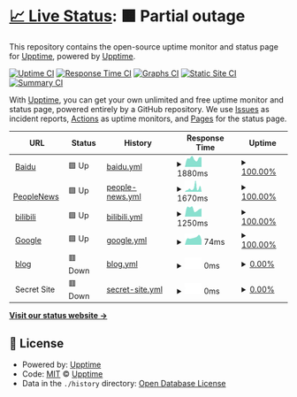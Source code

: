 # [📈 Live Status](https://qiuzhenwang.github.io/upptime-test/): <!--live status--> **🟧 Partial outage**

This repository contains the open-source uptime monitor and status page for [Upptime](https://upptime.js.org), powered by [Upptime](https://github.com/upptime/upptime).

[![Uptime CI](https://github.com/koj-co/upptime/workflows/Uptime%20CI/badge.svg)](https://github.com/koj-co/upptime/actions?query=workflow%3A%22Uptime+CI%22)
[![Response Time CI](https://github.com/koj-co/upptime/workflows/Response%20Time%20CI/badge.svg)](https://github.com/koj-co/upptime/actions?query=workflow%3A%22Response+Time+CI%22)
[![Graphs CI](https://github.com/koj-co/upptime/workflows/Graphs%20CI/badge.svg)](https://github.com/koj-co/upptime/actions?query=workflow%3A%22Graphs+CI%22)
[![Static Site CI](https://github.com/koj-co/upptime/workflows/Static%20Site%20CI/badge.svg)](https://github.com/koj-co/upptime/actions?query=workflow%3A%22Static+Site+CI%22)
[![Summary CI](https://github.com/koj-co/upptime/workflows/Summary%20CI/badge.svg)](https://github.com/koj-co/upptime/actions?query=workflow%3A%22Summary+CI%22)

With [Upptime](https://upptime.js.org), you can get your own unlimited and free uptime monitor and status page, powered entirely by a GitHub repository. We use [Issues](https://github.com/upptime/upptime/issues) as incident reports, [Actions](https://github.com/upptime/upptime/actions) as uptime monitors, and [Pages](https://upptime.github.io/upptime) for the status page.

<!--start: status pages-->
<!-- This summary is generated by Upptime (https://github.com/upptime/upptime) -->
<!-- Do not edit this manually, your changes will be overwritten -->
<!-- prettier-ignore -->
| URL | Status | History | Response Time | Uptime |
| --- | ------ | ------- | ------------- | ------ |
| <img alt="" src="https://favicons.githubusercontent.com/www.baidu.com" height="13"> [Baidu](https://www.baidu.com) | 🟩 Up | [baidu.yml](https://github.com/QIUZHENWANG/upptime-test/commits/HEAD/history/baidu.yml) | <details><summary><img alt="Response time graph" src="./graphs/baidu/response-time-week.png" height="20"> 1880ms</summary><br><a href="https://qiuzhenwang.github.io/upptime-test/history/baidu"><img alt="Response time 1770" src="https://img.shields.io/endpoint?url=https%3A%2F%2Fraw.githubusercontent.com%2FQIUZHENWANG%2Fupptime-test%2FHEAD%2Fapi%2Fbaidu%2Fresponse-time.json"></a><br><a href="https://qiuzhenwang.github.io/upptime-test/history/baidu"><img alt="24-hour response time 2139" src="https://img.shields.io/endpoint?url=https%3A%2F%2Fraw.githubusercontent.com%2FQIUZHENWANG%2Fupptime-test%2FHEAD%2Fapi%2Fbaidu%2Fresponse-time-day.json"></a><br><a href="https://qiuzhenwang.github.io/upptime-test/history/baidu"><img alt="7-day response time 1880" src="https://img.shields.io/endpoint?url=https%3A%2F%2Fraw.githubusercontent.com%2FQIUZHENWANG%2Fupptime-test%2FHEAD%2Fapi%2Fbaidu%2Fresponse-time-week.json"></a><br><a href="https://qiuzhenwang.github.io/upptime-test/history/baidu"><img alt="30-day response time 1626" src="https://img.shields.io/endpoint?url=https%3A%2F%2Fraw.githubusercontent.com%2FQIUZHENWANG%2Fupptime-test%2FHEAD%2Fapi%2Fbaidu%2Fresponse-time-month.json"></a><br><a href="https://qiuzhenwang.github.io/upptime-test/history/baidu"><img alt="1-year response time 1770" src="https://img.shields.io/endpoint?url=https%3A%2F%2Fraw.githubusercontent.com%2FQIUZHENWANG%2Fupptime-test%2FHEAD%2Fapi%2Fbaidu%2Fresponse-time-year.json"></a></details> | <details><summary><a href="https://qiuzhenwang.github.io/upptime-test/history/baidu">100.00%</a></summary><a href="https://qiuzhenwang.github.io/upptime-test/history/baidu"><img alt="All-time uptime 100.00%" src="https://img.shields.io/endpoint?url=https%3A%2F%2Fraw.githubusercontent.com%2FQIUZHENWANG%2Fupptime-test%2FHEAD%2Fapi%2Fbaidu%2Fuptime.json"></a><br><a href="https://qiuzhenwang.github.io/upptime-test/history/baidu"><img alt="24-hour uptime 100.00%" src="https://img.shields.io/endpoint?url=https%3A%2F%2Fraw.githubusercontent.com%2FQIUZHENWANG%2Fupptime-test%2FHEAD%2Fapi%2Fbaidu%2Fuptime-day.json"></a><br><a href="https://qiuzhenwang.github.io/upptime-test/history/baidu"><img alt="7-day uptime 100.00%" src="https://img.shields.io/endpoint?url=https%3A%2F%2Fraw.githubusercontent.com%2FQIUZHENWANG%2Fupptime-test%2FHEAD%2Fapi%2Fbaidu%2Fuptime-week.json"></a><br><a href="https://qiuzhenwang.github.io/upptime-test/history/baidu"><img alt="30-day uptime 100.00%" src="https://img.shields.io/endpoint?url=https%3A%2F%2Fraw.githubusercontent.com%2FQIUZHENWANG%2Fupptime-test%2FHEAD%2Fapi%2Fbaidu%2Fuptime-month.json"></a><br><a href="https://qiuzhenwang.github.io/upptime-test/history/baidu"><img alt="1-year uptime 100.00%" src="https://img.shields.io/endpoint?url=https%3A%2F%2Fraw.githubusercontent.com%2FQIUZHENWANG%2Fupptime-test%2FHEAD%2Fapi%2Fbaidu%2Fuptime-year.json"></a></details>
| <img alt="" src="https://favicons.githubusercontent.com/www.people.com.cn" height="13"> [PeopleNews](http://www.people.com.cn/) | 🟩 Up | [people-news.yml](https://github.com/QIUZHENWANG/upptime-test/commits/HEAD/history/people-news.yml) | <details><summary><img alt="Response time graph" src="./graphs/people-news/response-time-week.png" height="20"> 1670ms</summary><br><a href="https://qiuzhenwang.github.io/upptime-test/history/people-news"><img alt="Response time 1117" src="https://img.shields.io/endpoint?url=https%3A%2F%2Fraw.githubusercontent.com%2FQIUZHENWANG%2Fupptime-test%2FHEAD%2Fapi%2Fpeople-news%2Fresponse-time.json"></a><br><a href="https://qiuzhenwang.github.io/upptime-test/history/people-news"><img alt="24-hour response time 1434" src="https://img.shields.io/endpoint?url=https%3A%2F%2Fraw.githubusercontent.com%2FQIUZHENWANG%2Fupptime-test%2FHEAD%2Fapi%2Fpeople-news%2Fresponse-time-day.json"></a><br><a href="https://qiuzhenwang.github.io/upptime-test/history/people-news"><img alt="7-day response time 1670" src="https://img.shields.io/endpoint?url=https%3A%2F%2Fraw.githubusercontent.com%2FQIUZHENWANG%2Fupptime-test%2FHEAD%2Fapi%2Fpeople-news%2Fresponse-time-week.json"></a><br><a href="https://qiuzhenwang.github.io/upptime-test/history/people-news"><img alt="30-day response time 1298" src="https://img.shields.io/endpoint?url=https%3A%2F%2Fraw.githubusercontent.com%2FQIUZHENWANG%2Fupptime-test%2FHEAD%2Fapi%2Fpeople-news%2Fresponse-time-month.json"></a><br><a href="https://qiuzhenwang.github.io/upptime-test/history/people-news"><img alt="1-year response time 1117" src="https://img.shields.io/endpoint?url=https%3A%2F%2Fraw.githubusercontent.com%2FQIUZHENWANG%2Fupptime-test%2FHEAD%2Fapi%2Fpeople-news%2Fresponse-time-year.json"></a></details> | <details><summary><a href="https://qiuzhenwang.github.io/upptime-test/history/people-news">100.00%</a></summary><a href="https://qiuzhenwang.github.io/upptime-test/history/people-news"><img alt="All-time uptime 100.00%" src="https://img.shields.io/endpoint?url=https%3A%2F%2Fraw.githubusercontent.com%2FQIUZHENWANG%2Fupptime-test%2FHEAD%2Fapi%2Fpeople-news%2Fuptime.json"></a><br><a href="https://qiuzhenwang.github.io/upptime-test/history/people-news"><img alt="24-hour uptime 100.00%" src="https://img.shields.io/endpoint?url=https%3A%2F%2Fraw.githubusercontent.com%2FQIUZHENWANG%2Fupptime-test%2FHEAD%2Fapi%2Fpeople-news%2Fuptime-day.json"></a><br><a href="https://qiuzhenwang.github.io/upptime-test/history/people-news"><img alt="7-day uptime 100.00%" src="https://img.shields.io/endpoint?url=https%3A%2F%2Fraw.githubusercontent.com%2FQIUZHENWANG%2Fupptime-test%2FHEAD%2Fapi%2Fpeople-news%2Fuptime-week.json"></a><br><a href="https://qiuzhenwang.github.io/upptime-test/history/people-news"><img alt="30-day uptime 100.00%" src="https://img.shields.io/endpoint?url=https%3A%2F%2Fraw.githubusercontent.com%2FQIUZHENWANG%2Fupptime-test%2FHEAD%2Fapi%2Fpeople-news%2Fuptime-month.json"></a><br><a href="https://qiuzhenwang.github.io/upptime-test/history/people-news"><img alt="1-year uptime 100.00%" src="https://img.shields.io/endpoint?url=https%3A%2F%2Fraw.githubusercontent.com%2FQIUZHENWANG%2Fupptime-test%2FHEAD%2Fapi%2Fpeople-news%2Fuptime-year.json"></a></details>
| <img alt="" src="https://favicons.githubusercontent.com/www.bilibili.com" height="13"> [bilibili](https://www.bilibili.com) | 🟩 Up | [bilibili.yml](https://github.com/QIUZHENWANG/upptime-test/commits/HEAD/history/bilibili.yml) | <details><summary><img alt="Response time graph" src="./graphs/bilibili/response-time-week.png" height="20"> 1250ms</summary><br><a href="https://qiuzhenwang.github.io/upptime-test/history/bilibili"><img alt="Response time 1253" src="https://img.shields.io/endpoint?url=https%3A%2F%2Fraw.githubusercontent.com%2FQIUZHENWANG%2Fupptime-test%2FHEAD%2Fapi%2Fbilibili%2Fresponse-time.json"></a><br><a href="https://qiuzhenwang.github.io/upptime-test/history/bilibili"><img alt="24-hour response time 1305" src="https://img.shields.io/endpoint?url=https%3A%2F%2Fraw.githubusercontent.com%2FQIUZHENWANG%2Fupptime-test%2FHEAD%2Fapi%2Fbilibili%2Fresponse-time-day.json"></a><br><a href="https://qiuzhenwang.github.io/upptime-test/history/bilibili"><img alt="7-day response time 1250" src="https://img.shields.io/endpoint?url=https%3A%2F%2Fraw.githubusercontent.com%2FQIUZHENWANG%2Fupptime-test%2FHEAD%2Fapi%2Fbilibili%2Fresponse-time-week.json"></a><br><a href="https://qiuzhenwang.github.io/upptime-test/history/bilibili"><img alt="30-day response time 1151" src="https://img.shields.io/endpoint?url=https%3A%2F%2Fraw.githubusercontent.com%2FQIUZHENWANG%2Fupptime-test%2FHEAD%2Fapi%2Fbilibili%2Fresponse-time-month.json"></a><br><a href="https://qiuzhenwang.github.io/upptime-test/history/bilibili"><img alt="1-year response time 1253" src="https://img.shields.io/endpoint?url=https%3A%2F%2Fraw.githubusercontent.com%2FQIUZHENWANG%2Fupptime-test%2FHEAD%2Fapi%2Fbilibili%2Fresponse-time-year.json"></a></details> | <details><summary><a href="https://qiuzhenwang.github.io/upptime-test/history/bilibili">100.00%</a></summary><a href="https://qiuzhenwang.github.io/upptime-test/history/bilibili"><img alt="All-time uptime 99.93%" src="https://img.shields.io/endpoint?url=https%3A%2F%2Fraw.githubusercontent.com%2FQIUZHENWANG%2Fupptime-test%2FHEAD%2Fapi%2Fbilibili%2Fuptime.json"></a><br><a href="https://qiuzhenwang.github.io/upptime-test/history/bilibili"><img alt="24-hour uptime 100.00%" src="https://img.shields.io/endpoint?url=https%3A%2F%2Fraw.githubusercontent.com%2FQIUZHENWANG%2Fupptime-test%2FHEAD%2Fapi%2Fbilibili%2Fuptime-day.json"></a><br><a href="https://qiuzhenwang.github.io/upptime-test/history/bilibili"><img alt="7-day uptime 100.00%" src="https://img.shields.io/endpoint?url=https%3A%2F%2Fraw.githubusercontent.com%2FQIUZHENWANG%2Fupptime-test%2FHEAD%2Fapi%2Fbilibili%2Fuptime-week.json"></a><br><a href="https://qiuzhenwang.github.io/upptime-test/history/bilibili"><img alt="30-day uptime 100.00%" src="https://img.shields.io/endpoint?url=https%3A%2F%2Fraw.githubusercontent.com%2FQIUZHENWANG%2Fupptime-test%2FHEAD%2Fapi%2Fbilibili%2Fuptime-month.json"></a><br><a href="https://qiuzhenwang.github.io/upptime-test/history/bilibili"><img alt="1-year uptime 99.93%" src="https://img.shields.io/endpoint?url=https%3A%2F%2Fraw.githubusercontent.com%2FQIUZHENWANG%2Fupptime-test%2FHEAD%2Fapi%2Fbilibili%2Fuptime-year.json"></a></details>
| <img alt="" src="https://favicons.githubusercontent.com/www.google.com" height="13"> [Google](https://www.google.com) | 🟩 Up | [google.yml](https://github.com/QIUZHENWANG/upptime-test/commits/HEAD/history/google.yml) | <details><summary><img alt="Response time graph" src="./graphs/google/response-time-week.png" height="20"> 74ms</summary><br><a href="https://qiuzhenwang.github.io/upptime-test/history/google"><img alt="Response time 77" src="https://img.shields.io/endpoint?url=https%3A%2F%2Fraw.githubusercontent.com%2FQIUZHENWANG%2Fupptime-test%2FHEAD%2Fapi%2Fgoogle%2Fresponse-time.json"></a><br><a href="https://qiuzhenwang.github.io/upptime-test/history/google"><img alt="24-hour response time 51" src="https://img.shields.io/endpoint?url=https%3A%2F%2Fraw.githubusercontent.com%2FQIUZHENWANG%2Fupptime-test%2FHEAD%2Fapi%2Fgoogle%2Fresponse-time-day.json"></a><br><a href="https://qiuzhenwang.github.io/upptime-test/history/google"><img alt="7-day response time 74" src="https://img.shields.io/endpoint?url=https%3A%2F%2Fraw.githubusercontent.com%2FQIUZHENWANG%2Fupptime-test%2FHEAD%2Fapi%2Fgoogle%2Fresponse-time-week.json"></a><br><a href="https://qiuzhenwang.github.io/upptime-test/history/google"><img alt="30-day response time 78" src="https://img.shields.io/endpoint?url=https%3A%2F%2Fraw.githubusercontent.com%2FQIUZHENWANG%2Fupptime-test%2FHEAD%2Fapi%2Fgoogle%2Fresponse-time-month.json"></a><br><a href="https://qiuzhenwang.github.io/upptime-test/history/google"><img alt="1-year response time 77" src="https://img.shields.io/endpoint?url=https%3A%2F%2Fraw.githubusercontent.com%2FQIUZHENWANG%2Fupptime-test%2FHEAD%2Fapi%2Fgoogle%2Fresponse-time-year.json"></a></details> | <details><summary><a href="https://qiuzhenwang.github.io/upptime-test/history/google">100.00%</a></summary><a href="https://qiuzhenwang.github.io/upptime-test/history/google"><img alt="All-time uptime 100.00%" src="https://img.shields.io/endpoint?url=https%3A%2F%2Fraw.githubusercontent.com%2FQIUZHENWANG%2Fupptime-test%2FHEAD%2Fapi%2Fgoogle%2Fuptime.json"></a><br><a href="https://qiuzhenwang.github.io/upptime-test/history/google"><img alt="24-hour uptime 100.00%" src="https://img.shields.io/endpoint?url=https%3A%2F%2Fraw.githubusercontent.com%2FQIUZHENWANG%2Fupptime-test%2FHEAD%2Fapi%2Fgoogle%2Fuptime-day.json"></a><br><a href="https://qiuzhenwang.github.io/upptime-test/history/google"><img alt="7-day uptime 100.00%" src="https://img.shields.io/endpoint?url=https%3A%2F%2Fraw.githubusercontent.com%2FQIUZHENWANG%2Fupptime-test%2FHEAD%2Fapi%2Fgoogle%2Fuptime-week.json"></a><br><a href="https://qiuzhenwang.github.io/upptime-test/history/google"><img alt="30-day uptime 100.00%" src="https://img.shields.io/endpoint?url=https%3A%2F%2Fraw.githubusercontent.com%2FQIUZHENWANG%2Fupptime-test%2FHEAD%2Fapi%2Fgoogle%2Fuptime-month.json"></a><br><a href="https://qiuzhenwang.github.io/upptime-test/history/google"><img alt="1-year uptime 100.00%" src="https://img.shields.io/endpoint?url=https%3A%2F%2Fraw.githubusercontent.com%2FQIUZHENWANG%2Fupptime-test%2FHEAD%2Fapi%2Fgoogle%2Fuptime-year.json"></a></details>
| <img alt="" src="https://favicons.githubusercontent.com/qiuzhenwang.top" height="13"> [blog](http://qiuzhenwang.top) | 🟥 Down | [blog.yml](https://github.com/QIUZHENWANG/upptime-test/commits/HEAD/history/blog.yml) | <details><summary><img alt="Response time graph" src="./graphs/blog/response-time-week.png" height="20"> 0ms</summary><br><a href="https://qiuzhenwang.github.io/upptime-test/history/blog"><img alt="Response time 1360" src="https://img.shields.io/endpoint?url=https%3A%2F%2Fraw.githubusercontent.com%2FQIUZHENWANG%2Fupptime-test%2FHEAD%2Fapi%2Fblog%2Fresponse-time.json"></a><br><a href="https://qiuzhenwang.github.io/upptime-test/history/blog"><img alt="24-hour response time 0" src="https://img.shields.io/endpoint?url=https%3A%2F%2Fraw.githubusercontent.com%2FQIUZHENWANG%2Fupptime-test%2FHEAD%2Fapi%2Fblog%2Fresponse-time-day.json"></a><br><a href="https://qiuzhenwang.github.io/upptime-test/history/blog"><img alt="7-day response time 0" src="https://img.shields.io/endpoint?url=https%3A%2F%2Fraw.githubusercontent.com%2FQIUZHENWANG%2Fupptime-test%2FHEAD%2Fapi%2Fblog%2Fresponse-time-week.json"></a><br><a href="https://qiuzhenwang.github.io/upptime-test/history/blog"><img alt="30-day response time 0" src="https://img.shields.io/endpoint?url=https%3A%2F%2Fraw.githubusercontent.com%2FQIUZHENWANG%2Fupptime-test%2FHEAD%2Fapi%2Fblog%2Fresponse-time-month.json"></a><br><a href="https://qiuzhenwang.github.io/upptime-test/history/blog"><img alt="1-year response time 1360" src="https://img.shields.io/endpoint?url=https%3A%2F%2Fraw.githubusercontent.com%2FQIUZHENWANG%2Fupptime-test%2FHEAD%2Fapi%2Fblog%2Fresponse-time-year.json"></a></details> | <details><summary><a href="https://qiuzhenwang.github.io/upptime-test/history/blog">0.00%</a></summary><a href="https://qiuzhenwang.github.io/upptime-test/history/blog"><img alt="All-time uptime 36.60%" src="https://img.shields.io/endpoint?url=https%3A%2F%2Fraw.githubusercontent.com%2FQIUZHENWANG%2Fupptime-test%2FHEAD%2Fapi%2Fblog%2Fuptime.json"></a><br><a href="https://qiuzhenwang.github.io/upptime-test/history/blog"><img alt="24-hour uptime 0.00%" src="https://img.shields.io/endpoint?url=https%3A%2F%2Fraw.githubusercontent.com%2FQIUZHENWANG%2Fupptime-test%2FHEAD%2Fapi%2Fblog%2Fuptime-day.json"></a><br><a href="https://qiuzhenwang.github.io/upptime-test/history/blog"><img alt="7-day uptime 0.00%" src="https://img.shields.io/endpoint?url=https%3A%2F%2Fraw.githubusercontent.com%2FQIUZHENWANG%2Fupptime-test%2FHEAD%2Fapi%2Fblog%2Fuptime-week.json"></a><br><a href="https://qiuzhenwang.github.io/upptime-test/history/blog"><img alt="30-day uptime 0.00%" src="https://img.shields.io/endpoint?url=https%3A%2F%2Fraw.githubusercontent.com%2FQIUZHENWANG%2Fupptime-test%2FHEAD%2Fapi%2Fblog%2Fuptime-month.json"></a><br><a href="https://qiuzhenwang.github.io/upptime-test/history/blog"><img alt="1-year uptime 36.60%" src="https://img.shields.io/endpoint?url=https%3A%2F%2Fraw.githubusercontent.com%2FQIUZHENWANG%2Fupptime-test%2FHEAD%2Fapi%2Fblog%2Fuptime-year.json"></a></details>
| <img alt="" src="https://favicons.githubusercontent.com/null" height="13"> Secret Site | 🟥 Down | [secret-site.yml](https://github.com/QIUZHENWANG/upptime-test/commits/HEAD/history/secret-site.yml) | <details><summary><img alt="Response time graph" src="./graphs/secret-site/response-time-week.png" height="20"> 0ms</summary><br><a href="https://qiuzhenwang.github.io/upptime-test/history/secret-site"><img alt="Response time 0" src="https://img.shields.io/endpoint?url=https%3A%2F%2Fraw.githubusercontent.com%2FQIUZHENWANG%2Fupptime-test%2FHEAD%2Fapi%2Fsecret-site%2Fresponse-time.json"></a><br><a href="https://qiuzhenwang.github.io/upptime-test/history/secret-site"><img alt="24-hour response time 0" src="https://img.shields.io/endpoint?url=https%3A%2F%2Fraw.githubusercontent.com%2FQIUZHENWANG%2Fupptime-test%2FHEAD%2Fapi%2Fsecret-site%2Fresponse-time-day.json"></a><br><a href="https://qiuzhenwang.github.io/upptime-test/history/secret-site"><img alt="7-day response time 0" src="https://img.shields.io/endpoint?url=https%3A%2F%2Fraw.githubusercontent.com%2FQIUZHENWANG%2Fupptime-test%2FHEAD%2Fapi%2Fsecret-site%2Fresponse-time-week.json"></a><br><a href="https://qiuzhenwang.github.io/upptime-test/history/secret-site"><img alt="30-day response time 0" src="https://img.shields.io/endpoint?url=https%3A%2F%2Fraw.githubusercontent.com%2FQIUZHENWANG%2Fupptime-test%2FHEAD%2Fapi%2Fsecret-site%2Fresponse-time-month.json"></a><br><a href="https://qiuzhenwang.github.io/upptime-test/history/secret-site"><img alt="1-year response time 0" src="https://img.shields.io/endpoint?url=https%3A%2F%2Fraw.githubusercontent.com%2FQIUZHENWANG%2Fupptime-test%2FHEAD%2Fapi%2Fsecret-site%2Fresponse-time-year.json"></a></details> | <details><summary><a href="https://qiuzhenwang.github.io/upptime-test/history/secret-site">0.00%</a></summary><a href="https://qiuzhenwang.github.io/upptime-test/history/secret-site"><img alt="All-time uptime 51.30%" src="https://img.shields.io/endpoint?url=https%3A%2F%2Fraw.githubusercontent.com%2FQIUZHENWANG%2Fupptime-test%2FHEAD%2Fapi%2Fsecret-site%2Fuptime.json"></a><br><a href="https://qiuzhenwang.github.io/upptime-test/history/secret-site"><img alt="24-hour uptime 0.00%" src="https://img.shields.io/endpoint?url=https%3A%2F%2Fraw.githubusercontent.com%2FQIUZHENWANG%2Fupptime-test%2FHEAD%2Fapi%2Fsecret-site%2Fuptime-day.json"></a><br><a href="https://qiuzhenwang.github.io/upptime-test/history/secret-site"><img alt="7-day uptime 0.00%" src="https://img.shields.io/endpoint?url=https%3A%2F%2Fraw.githubusercontent.com%2FQIUZHENWANG%2Fupptime-test%2FHEAD%2Fapi%2Fsecret-site%2Fuptime-week.json"></a><br><a href="https://qiuzhenwang.github.io/upptime-test/history/secret-site"><img alt="30-day uptime 0.00%" src="https://img.shields.io/endpoint?url=https%3A%2F%2Fraw.githubusercontent.com%2FQIUZHENWANG%2Fupptime-test%2FHEAD%2Fapi%2Fsecret-site%2Fuptime-month.json"></a><br><a href="https://qiuzhenwang.github.io/upptime-test/history/secret-site"><img alt="1-year uptime 51.30%" src="https://img.shields.io/endpoint?url=https%3A%2F%2Fraw.githubusercontent.com%2FQIUZHENWANG%2Fupptime-test%2FHEAD%2Fapi%2Fsecret-site%2Fuptime-year.json"></a></details>

<!--end: status pages-->

[**Visit our status website →**](https://qiuzhenwang.github.io/upptime-test/)

## 📄 License

- Powered by: [Upptime](https://github.com/upptime/upptime)
- Code: [MIT](./LICENSE) © [Upptime](https://upptime.js.org)
- Data in the `./history` directory: [Open Database License](https://opendatacommons.org/licenses/odbl/1-0/)
